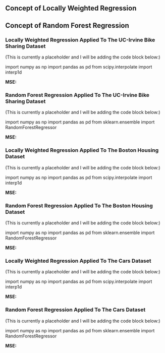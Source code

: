 ## Concept of Locally Weighted Regression



## Concept of Random Forest Regression



### Locally Weighted Regression Applied To The UC-Irvine Bike Sharing Dataset

(This is currently a placeholder and I will be adding the code block below:)

  import numpy as np
  import pandas as pd
  from scipy.interpolate import interp1d


**MSE:**

### Random Forest Regression Applied To The UC-Irvine Bike Sharing Dataset

(This is currently a placeholder and I will be adding the code block below:)

  import numpy as np
  import pandas as pd
  from sklearn.ensemble import RandomForestRegressor


**MSE:**

### Locally Weighted Regression Applied To The Boston Housing Dataset

(This is currently a placeholder and I will be adding the code block below:)

  import numpy as np
  import pandas as pd
  from scipy.interpolate import interp1d


**MSE:**

### Random Forest Regression Applied To The Boston Housing Dataset

(This is currently a placeholder and I will be adding the code block below:)

  import numpy as np
  import pandas as pd
  from sklearn.ensemble import RandomForestRegressor


**MSE:**

### Locally Weighted Regression Applied To The Cars Dataset

(This is currently a placeholder and I will be adding the code block below:)

  import numpy as np
  import pandas as pd
  from scipy.interpolate import interp1d


**MSE:**

### Random Forest Regression Applied To The Cars Dataset

(This is currently a placeholder and I will be adding the code block below:)

  import numpy as np
  import pandas as pd
  from sklearn.ensemble import RandomForestRegressor


**MSE:**

